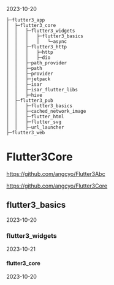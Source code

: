 2023-10-20

```
├─flutter3_app
│  ├─flutter3_core
│  │   ├─flutter3_widgets
│  │   │   ├─flutter3_basics
│  │   │   │   └─async
│  │   ├─flutter3_http
│  │   │   ├─http
│  │   │   ├─dio
│  │   ├─path_provider
│  │   ├─path
│  │   ├─provider
│  │   ├─jetpack
│  │   ├─isar
│  │   ├─isar_flutter_libs
│  │   ├─hive
│  ├─flutter3_pub
│  │   ├─flutter3_basics
│  │   ├─cached_network_image
│  │   ├─flutter_html
│  │   ├─flutter_svg
│  │   ├─url_launcher
├─flutter3_web
```

# Flutter3Core

https://github.com/angcyo/Flutter3Abc

https://github.com/angcyo/Flutter3Core

## flutter3_basics

2023-10-20

### flutter3_widgets

2023-10-21

#### flutter3_core

2023-10-20